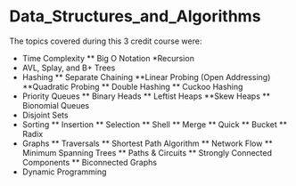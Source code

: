 # Data_Structures_and_Algorithms
The topics covered during this 3 credit course were:
* Time Complexity 
**  Big O Notation
*Recursion
* AVL, Splay, and B+ Trees
* Hashing 
** Separate Chaining
**Linear Probing (Open Addressing)
**Quadratic Probing
** Double Hashing
** Cuckoo Hashing
* Priority Queues
** Binary Heads
** Leftist Heaps
**Skew Heaps
** Bionomial Queues
* Disjoint Sets
* Sorting
** Insertion 
** Selection
** Shell
** Merge
** Quick
** Bucket
** Radix
* Graphs
** Traversals
** Shortest Path Algorithm
** Network Flow
** Minimum Spanning Trees
** Paths & Circuits
** Strongly Connected Components
** Biconnected Graphs
* Dynamic Programming
